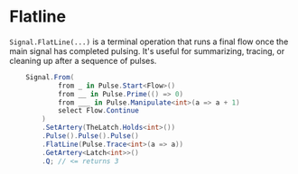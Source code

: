 # Flatline
`Signal.FlatLine(...)` is a terminal operation that runs a final flow once the main signal has completed pulsing.
It's useful for summarizing, tracing, or cleaning up after a sequence of pulses.  
```csharp
    Signal.From(
            from _ in Pulse.Start<Flow>()
            from __ in Pulse.Prime(() => 0)
            from ___ in Pulse.Manipulate<int>(a => a + 1)
            select Flow.Continue
        )
        .SetArtery(TheLatch.Holds<int>())
        .Pulse().Pulse().Pulse()
        .FlatLine(Pulse.Trace<int>(a => a))
        .GetArtery<Latch<int>>()
        .Q; // <= returns 3
```
